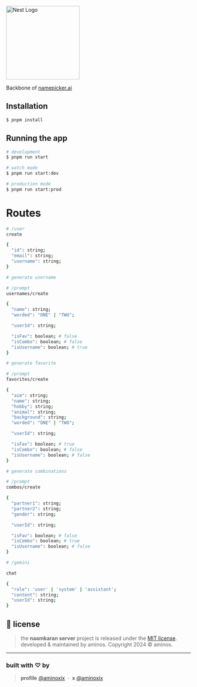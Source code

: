 <p>
  <a href="http://nestjs.com/" target="blank"><img src="https://nestjs.com/img/logo-small.svg" width="200" alt="Nest Logo" /></a>
</p>

Backbone of [namepicker.ai](https://github.com/aminoxix/namepicker.ai)

## Installation

```bash
$ pnpm install
```

## Running the app

```bash
# development
$ pnpm run start

# watch mode
$ pnpm run start:dev

# production mode
$ pnpm run start:prod
```

# Routes

```bash
# /user
create

{
  "id": string;
  "email": string;
  "username": string;
}
```

```bash
# generate username

# /prompt
usernames/create

{
  "name": string;
  "worded": "ONE" | "TWO";

  "userId": string;

  "isFav": boolean; # false
  "isCombo": boolean; # false
  "isUsername": boolean; # true
}
```

```bash
# generate favorite

# /prompt
favorites/create

{
  "aim": string;
  "name": string;
  "hobby": string;
  "animal": string;
  "background": string;
  "worded": "ONE" | "TWO";

  "userId": string;

  "isFav": boolean; # true
  "isCombo": boolean; # false
  "isUsername": boolean; # false
}

```

```bash
# generate combinations

# /prompt
combos/create

{
  "partner1": string;
  "partner2": string;
  "gender": string;

  "userId": string;

  "isFav": boolean; # false
  "isCombo": boolean; # true
  "isUsername": boolean; # false
}


```

```bash
# /gemini

chat

{
  "role": 'user' | 'system' | 'assistant';
  "content": string;
  "userId": string;
}
```

## 📰 license

> the **naamkaran server** project is released under the [MIT license](https://github.com/aminoxix/naamkaran-backend/blob/main/LICENSE). <br> developed &amp; maintained by aminos. Copyright 2024 © aminos.

<hr>

### built with ♡ by

> **profile** <a href="https://aminoxix.vercel.app" target="_blank" rel="noopener">@aminoxix</a> &nbsp;&middot;&nbsp; **x** <a href="https://twitter.com/aminoxix" target="_blank" rel="noopener">@aminoxix</a>
